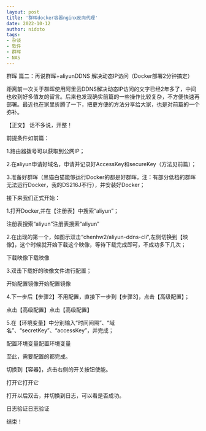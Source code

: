 ```yaml
---
layout: post
title: '群晖docker容器nginx反向代理'
date: 2022-10-12
author: nidoto
tags: 
- 杂谈
- 软件
- 群晖
- NAS
---
```


群晖 篇二：再说群晖+aliyunDDNS 解决动态IP访问（Docker部署2分钟搞定）

距离前一次关于群晖使用阿里云DDNS解决动态IP访问的文字已经2年多了，中间也收到好多值友的留言。后来也发现确实前篇的一些操作比较复杂，不方便快速再部署。最近也在家里折腾了一下，把更方便的方法分享给大家，也是对前篇的一个弥补。

【正文】
话不多说，开整！

前提条件如前篇：

1.路由器拨号可以获取到公网IP；

2.在aliyun申请好域名，申请并记录好AccessKey和secureKey（方法见前篇）；

3.准备好群晖（黑猫白猫能够运行Docker的都是好群晖，注：有部分低档的群晖无法运行Docker，我的DS216J不行），并安装好Docker；

接下来我们正式开始：

1.打开Docker,并在【注册表】中搜索“aliyun”；

注册表搜索“aliyun”注册表搜索“aliyun”

2.在出现的第一个，如图示双击“chenhw2/aliyun-ddns-cli",左侧切换到【映像】，这个时候就开始下载这个映像，等待下载完成即可，不成功多下几次；

下载映像下载映像

3.双击下载好的映像文件进行配置；

开始配置镜像开始配置镜像

4.下一步后【步骤2】不用配置，直接下一步到【步骤3】，点击【高级配置】；

点击【高级配置】点击【高级配置】

5.在【环境变量】中分别输入“时间间隔”、“域名”、“secretKey”、“accessKey”，并完成；

配置环境变量配置环境变量

至此，需要配置的都完成。

切换到【容器】，点击右侧的开关按钮使能。

打开它打开它

打开以后双击，并切换到日志，可以看是否成功。

日志验证日志验证

结束！